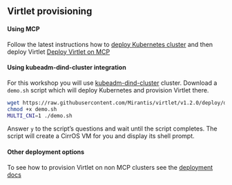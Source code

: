 ## Virtlet provisioning
#### Using MCP

Follow the latest instructions how to [deploy Kubernetes cluster](https://docs.mirantis.com/mcp/latest/mcp-deployment-guide/deploy-mcp-cluster-using-drivetrain/deploy-k8s.html) and then deploy Virtlet [Deploy Virtlet on MCP](https://docs.mirantis.com/mcp/latest/mcp-deployment-guide/deploy-mcp-cluster-manually/deploy-kubernetes-cluster-manually/enable-virtlet/deploy-virtlet.html)

#### Using kubeadm-dind-cluster integration

For this workshop you will use [kubeadm-dind-cluster](https://github.com/kubernetes-sigs/kubeadm-dind-cluster) cluster.
Download a `demo.sh` script which will deploy Kubernetes and provision Virtlet there.

```bash
wget https://raw.githubusercontent.com/Mirantis/virtlet/v1.2.0/deploy/demo.sh
chmod +x demo.sh
MULTI_CNI=1 ./demo.sh
```

Answer `y` to the script’s questions and wait until the script completes. The script will create a CirrOS VM for you and display its shell prompt.


#### Other deployment options

To see how to provision Virtlet on non MCP clusters see the [deployment docs](https://github.com/Mirantis/virtlet/blob/master/deploy/real-cluster.md)
